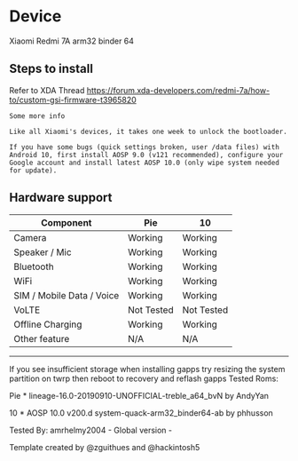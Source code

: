# Device

Xiaomi Redmi 7A arm32 binder 64

## Steps to install
Refer to XDA Thread
https://forum.xda-developers.com/redmi-7a/how-to/custom-gsi-firmware-t3965820

    Some more info

    Like all Xiaomi's devices, it takes one week to unlock the bootloader.

    If you have some bugs (quick settings broken, user /data files) with Android 10, first install AOSP 9.0 (v121 recommended), configure your Google account and install latest AOSP 10.0 (only wipe system needed for update).

## Hardware support

| Component                 |      Pie                   |              10                |
|---------------------------|----------------------------|-------------------------------|
| Camera                    | Working                    | Working                       |
| Speaker / Mic             | Working                    | Working                       |
| Bluetooth                 | Working                    | Working                       |
| WiFi                      | Working                    | Working                       |
| SIM / Mobile Data / Voice | Working                    | Working                       |
| VoLTE                     | Not Tested                 | Not Tested                    |
| Offline Charging          | Working                    | Working                       |
| Other feature             | N/A                        | N/A                           |
---
If you see insufficient storage when installing gapps try resizing the system partition on twrp then reboot to recovery and reflash gapps
Tested Roms:

Pie * lineage-16.0-20190910-UNOFFICIAL-treble_a64_bvN by AndyYan

10   * AOSP 10.0 v200.d system-quack-arm32_binder64-ab by phhusson

Tested By: amrhelmy2004 - Global version -

Template created by @zguithues and @hackintosh5